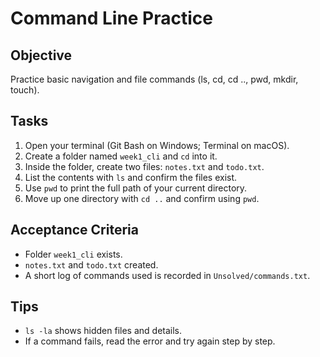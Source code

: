 # Command Line Practice

## Objective
Practice basic navigation and file commands (ls, cd, cd .., pwd, mkdir, touch).

## Tasks
1. Open your terminal (Git Bash on Windows; Terminal on macOS).
2. Create a folder named `week1_cli` and `cd` into it.
3. Inside the folder, create two files: `notes.txt` and `todo.txt`.
4. List the contents with `ls` and confirm the files exist.
5. Use `pwd` to print the full path of your current directory.
6. Move up one directory with `cd ..` and confirm using `pwd`.

## Acceptance Criteria
- Folder `week1_cli` exists.
- `notes.txt` and `todo.txt` created.
- A short log of commands used is recorded in `Unsolved/commands.txt`.

## Tips
- `ls -la` shows hidden files and details.
- If a command fails, read the error and try again step by step.
